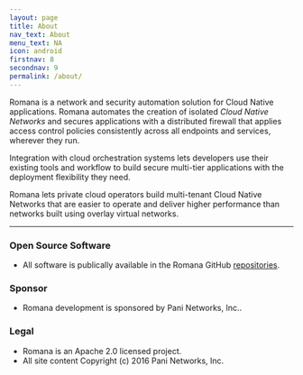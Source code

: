 ```yaml
---
layout: page
title: About
nav_text: About
menu_text: NA
icon: android
firstnav: 8
secondnav: 9
permalink: /about/
---
```


Romana is a network and security automation solution for Cloud Native applications. Romana automates the creation of isolated *Cloud Native Networks* and secures applications with a distributed firewall that applies access control policies consistently across all endpoints and services, wherever they run. 

Integration with cloud orchestration systems lets developers use their existing tools and workflow to build secure multi-tier applications with the deployment flexibility they need.

Romana lets private cloud operators build multi-tenant Cloud Native Networks that are easier to operate and deliver higher performance than networks built using overlay virtual networks. 

----

### Open Source Software

- All software is publically available in the Romana GitHub [repositories](http://www.github.com/romana/romana).

### Sponsor

- Romana development is sponsored by Pani Networks, Inc..

### Legal

- Romana is an Apache 2.0 licensed project.
- All site content Copyright (c) 2016 Pani Networks, Inc.


